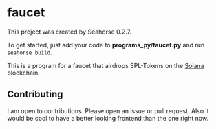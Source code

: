# faucet

This project was created by Seahorse 0.2.7.

To get started, just add your code to **programs_py/faucet.py** and run `seahorse build`.

This is a program for a faucet that airdrops SPL-Tokens on the [Solana](https://solana.com) blockchain.

## Contributing

I am open to contributions. Please open an issue or pull request. Also it would be cool to have a better looking frontend than the one right now.
